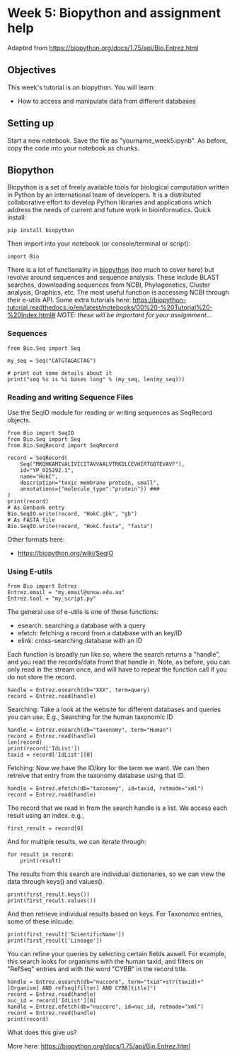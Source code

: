 # Week 5: Biopython and assignment help 
Adapted from https://biopython.org/docs/1.75/api/Bio.Entrez.html
 
## Objectives 
This week's tutorial is on biopython. You will learn: 
- How to access and manipulate data from different databases 

## Setting up
Start a new notebook. Save the file as "yourname_week5.ipynb". 
As before, copy the code into your notebook as chunks. 

## Biopython
Biopython is a set of freely available tools for biological computation written in Python by an international team of developers.
It is a distributed collaborative effort to develop Python libraries and applications which address the needs of current and future work in bioinformatics. 
Quick install: 

```
pip install biopython
```
Then import into your notebook (or console/terminal or script):

```
import Bio
```
There is a lot of functionality in [biopython](https://biopython.org/docs/ ) (too much to cover here) but revolve around sequences and sequence analysis. 
These include BLAST searches, downloading sequences from NCBI, Phylogenetics, Cluster analysis, Graphics, etc. 
The most useful function is accessing NCBI through their e-utils API. 
Some extra tutorials here: https://biopython-tutorial.readthedocs.io/en/latest/notebooks/00%20-%20Tutorial%20-%20Index.html#  *NOTE: these will be important for your assigmment...*   

### Sequences 
```
from Bio.Seq import Seq

my_seq = Seq("CATGTAGACTAG")

# print out some details about it
print("seq %s is %i bases long" % (my_seq, len(my_seq)))
```

### Reading and writing Sequence Files
Use the SeqIO module for reading or writing sequences as SeqRecord objects.
```
from Bio import SeqIO
from Bio.Seq import Seq
from Bio.SeqRecord import SeqRecord

record = SeqRecord(
    Seq("MKQHKAMIVALIVICITAVVAALVTRKDLCEVHIRTGQTEVAVF"),
    id="YP_025292.1",
    name="HokC",
    description="toxic membrane protein, small",
    annotations={"molecule_type":"protein"}) ###
)
print(record)
# As Genbank entry
Bio.SeqIO.write(record, "HokC.gbk", "gb")
# As FASTA file 
Bio.SeqIO.write(record, "HokC.fasta", "fasta")
```
Other formats here: 
- https://biopython.org/wiki/SeqIO


  
### Using E-utils
```
from Bio import Entrez
Entrez.email = "my.email@unsw.edu.au"
Entrez.tool = "my_script.py"
```
The general use of e-utils is one of these functions: 
- esearch: searching a database with a query
- efetch: fetching a record from a database with an key/ID
- elink: cross-searching database with an ID

Each function is broadly run like so, where the search returns a "handle", and you read the records/data fromt that handle in. Note, as before, you can only read in the stream once, and will have to repeat the function call if you do not store the record.   
```  
handle = Entrez.esearch(db="XXX", term=query)
record = Entrez.read(handle)
```
  
Searching:
Take a look at the website for different databases and queries you can use. 
E.g., Searching for the human taxonomic ID
```  
handle = Entrez.esearch(db="taxonomy", term="Human")
record = Entrez.read(handle)
len(record)
print(record['IdList'])
taxid = record['IdList'][0]
```

Fetching:
Now we have the ID/key for the term we want. We can then retreive that entry from the taxonomy database using that ID.

```
handle = Entrez.efetch(db="taxonomy", id=taxid, retmode="xml")
record = Entrez.read(handle)
```

The record that we read in from the search handle is a list. We access each result using an index.
e.g., 

```
first_result = record[0]
```

And for multiple results, we can iterate through:
```
for result in record:
    print(result)
```

The results from this search are individual dictionaries, so we can view the data through keys() and values(). 
```
print(first_result.keys())
print(first_result.values())
```

And then retrieve individual results based on keys. For Taxonomic entries, some of these inlcude: 
```
print(first_result['ScientificName'])
print(first_result['Lineage'])
```
 

You can refine your queries by selecting certain fields aswell. 
For example, this search looks for organisms with the human taxid, and filters on "RefSeq" entries and with the word "CYBB" in the record title.  
```
handle = Entrez.esearch(db="nuccore", term="txid"+str(taxid)+"[Organism] AND refseq[filter] AND CYBB[title]")
record = Entrez.read(handle)
nuc_id = record['IdList'][0]
handle = Entrez.efetch(db="nuccore", id=nuc_id, retmode="xml")
record = Entrez.read(handle)
print(record)
```
What does this give us? 


More here: 
https://biopython.org/docs/1.75/api/Bio.Entrez.html


